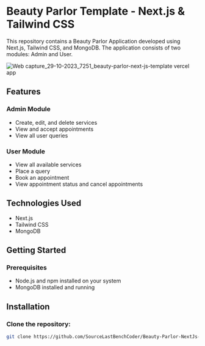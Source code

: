 # Beauty Parlor Template - Next.js & Tailwind CSS

This repository contains a Beauty Parlor Application developed using Next.js, Tailwind CSS, and MongoDB. The application consists of two modules: Admin and User.

![Web capture_29-10-2023_7251_beauty-parlor-next-js-template vercel app](https://github.com/SourceLastBenchCoder/Beauty-Parlor-NextJs-Template/assets/98646256/22a64723-53d6-4200-bb29-b81ae7562b60)

## Features

### Admin Module
- Create, edit, and delete services
- View and accept appointments
- View all user queries

### User Module
- View all available services
- Place a query
- Book an appointment
- View appointment status and cancel appointments

## Technologies Used
- Next.js
- Tailwind CSS
- MongoDB

## Getting Started

### Prerequisites
- Node.js and npm installed on your system
- MongoDB installed and running

## Installation

### Clone the repository:

```bash
git clone https://github.com/SourceLastBenchCoder/Beauty-Parlor-NextJs-Template.git

